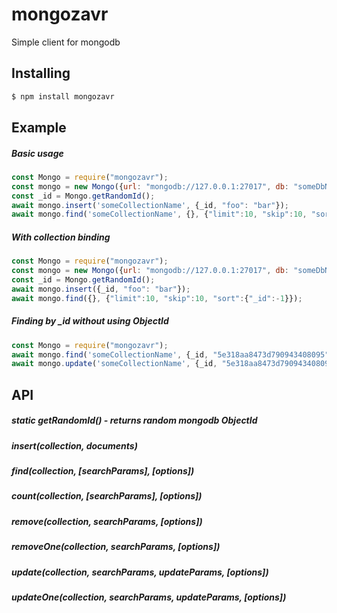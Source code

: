# mongozavr
Simple client for mongodb
## Installing

```bash
$ npm install mongozavr
```

## Example
##### Basic usage
```js
const Mongo = require("mongozavr");
const mongo = new Mongo({url: "mongodb://127.0.0.1:27017", db: "someDbName"});
const _id = Mongo.getRandomId();
await mongo.insert('someCollectionName', {_id, "foo": "bar"});
await mongo.find('someCollectionName', {}, {"limit":10, "skip":10, "sort":{"_id":-1}});
```
##### With collection binding
```js
const Mongo = require("mongozavr");
const mongo = new Mongo({url: "mongodb://127.0.0.1:27017", db: "someDbName", collections: "someCollectionName"});
const _id = Mongo.getRandomId();
await mongo.insert({_id, "foo": "bar"});
await mongo.find({}, {"limit":10, "skip":10, "sort":{"_id":-1}});
```
##### Finding by _id without using ObjectId
```js
const Mongo = require("mongozavr");
await mongo.find('someCollectionName', {_id, "5e318aa8473d790943408095"});
await mongo.update('someCollectionName', {_id, "5e318aa8473d790943408095"}, {"foo": "bar"});
```

## API

##### static getRandomId() - returns random mongodb ObjectId
##### insert(collection, documents)
##### find(collection, [searchParams], [options])
##### count(collection, [searchParams], [options])
##### remove(collection, searchParams, [options])
##### removeOne(collection, searchParams, [options])
##### update(collection, searchParams, updateParams, [options])
##### updateOne(collection, searchParams, updateParams, [options])

